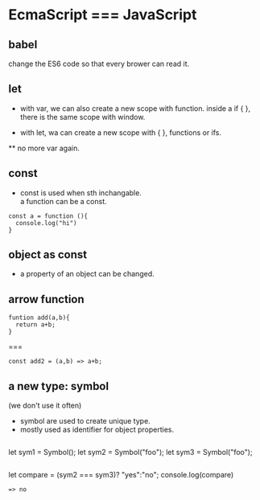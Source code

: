 # EcmaScript === JavaScript

## babel
change the ES6 code so that every brower can read it.

## let

- with var, we can also create a new scope with function. 
inside a if {  }, there is the same scope with window.

- with let, wa can create a new scope with { }, functions or ifs.

** no more var again.

## const

- const is used when sth inchangable.   
a function can be a const.
```
const a = function (){
  console.log("hi")
}
```
## object as const

- a property of an object can be changed.
 


## arrow function
```
funtion add(a,b){
  return a+b;
}
```
===
```
const add2 = (a,b) => a+b;
```

## a new type: symbol
(we don't use it often)
- symbol are used to create unique type.
- mostly used as identifier for object properties.
```

```
let sym1 = Symbol();
let sym2 = Symbol("foo");
let sym3 = Symbol("foo");
```
```
let compare = (sym2 === sym3)? "yes":"no";
console.log(compare)
```
=> no

